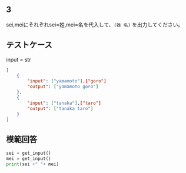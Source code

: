 ## 3

sei,meiにそれぞれsei=姓,mei=名を代入して、`(姓 名)` を出力してください。

## テストケース
input = str
```json
[
	{
		"input": ["yamamoto"],["goro"]
		"output": ["yamamoto goro"]
  	},
	{
		"input": ["tanaka"],["taro"]
		"output": ["tanaka taro"]
	}
]
```

## 模範回答
```python
sei = get_input()
mei = get_input()
print(sei +" "+ mei)
```